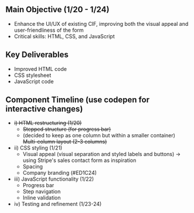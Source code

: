 ## Main Objective (1/20 - 1/24)
- Enhance the UI/UX of existing CIF, improving both the visual appeal and user-friendliness of the form
- Critical skills: HTML, CSS, and JavaScript

## Key Deliverables
- Improved HTML code
- CSS stylesheet
- JavaScript code

## Component Timeline (use codepen for interactive changes)
- ~~i) HTML restructuring (1/20)~~
  - ~~Stepped structure (for progress bar)~~
  - (decided to keep as one column but within a smaller container) ~~Multi-column layout (2-3 columns)~~
- ii) CSS styling (1/21)
  - Visual appeal (visual separation and styled labels and buttons) -> using Stripe's sales contact form as inspiration
  - Spacing
  - Company branding (#ED1C24)
- iii) JavaScript functionality (1/22)
  - Progress bar
  - Step navigation
  - Inline validation
- iv) Testing and refinement (1/23-24)
